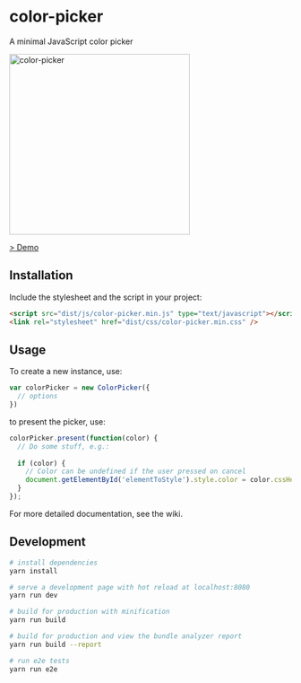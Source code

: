 # color-picker

A minimal JavaScript color picker

<img width="322" alt="color-picker" src="https://user-images.githubusercontent.com/8350985/50245892-01396700-03d4-11e9-952b-ac32fed4603e.png">

[> Demo](http://color-picker.lukasbischof.ch/demo/index.html)

## Installation

Include the stylesheet and the script in your project:

```html
<script src="dist/js/color-picker.min.js" type="text/javascript"></script>
<link rel="stylesheet" href="dist/css/color-picker.min.css" />
```

## Usage

To create a new instance, use:

```javascript
var colorPicker = new ColorPicker({
  // options
})
```

to present the picker, use:

```javascript
colorPicker.present(function(color) {
  // Do some stuff, e.g.:
  
  if (color) {
    // Color can be undefined if the user pressed on cancel
    document.getElementById('elementToStyle').style.color = color.cssHex;
  }
});
```

For more detailed documentation, see the wiki.

## Development

``` bash
# install dependencies
yarn install

# serve a development page with hot reload at localhost:8080
yarn run dev

# build for production with minification
yarn run build

# build for production and view the bundle analyzer report
yarn run build --report

# run e2e tests
yarn run e2e
```
